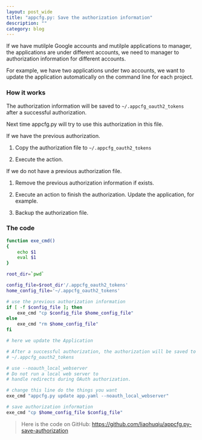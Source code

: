 ```yaml
---
layout: post_wide
title: "appcfg.py: Save the authorization information"
description: ""
category: blog
---
```


If we have mutilple Google accounts and mutilple applications to manager, the applications are under different accounts, we need to manager to authorization information for different accounts.

For example, we have two applications under two accounts, we want to update the application automatically on the command line for each project.

### How it works

The authorization information will be saved to `~/.appcfg_oauth2_tokens` after
a successful authorization.

Next time appcfg.py will try to use this authorization in this file.

If we have the previous authorization.

1. Copy the authorization file to `~/.appcfg_oauth2_tokens`

2. Execute the action.

If we do not have a previous authorization file.

1. Remove the previous authorization information if exists.

2. Execute an action to finish the authorization. Update the application, for example.

3. Backup the authorization file.


### The code

```bash
function exe_cmd()
{
    echo $1
    eval $1
}

root_dir=`pwd`

config_file=$root_dir'/.appcfg_oauth2_tokens'
home_config_file='~/.appcfg_oauth2_tokens'

# use the previous authorization information
if [ -f $config_file ]; then
    exe_cmd "cp $config_file $home_config_file"
else
    exe_cmd "rm $home_config_file"
fi

# here we update the Application

# After a successful authorization, the authorization will be saved to
# ~/.appcfg_oauth2_tokens

# use --noauth_local_webserver
# Do not run a local web server to
# handle redirects during OAuth authorization.

# change this line do the things you want
exe_cmd "appcfg.py update app.yaml --noauth_local_webserver"

# save authorization information
exe_cmd "cp $home_config_file $config_file"
```

> Here is the code on GitHub: https://github.com/liaohuqiu/appcfg.py-save-authorization
